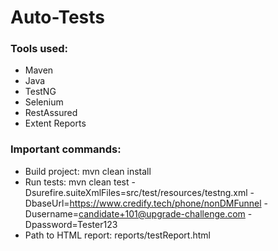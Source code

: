 # Auto-Tests

### Tools used:
* Maven
* Java
* TestNG
* Selenium
* RestAssured
* Extent Reports


### Important commands:
* Build project: mvn clean install
* Run tests: mvn clean test -Dsurefire.suiteXmlFiles=src/test/resources/testng.xml -DbaseUrl=https://www.credify.tech/phone/nonDMFunnel -Dusername=candidate+101@upgrade-challenge.com -Dpassword=Tester123
* Path to HTML report: reports/testReport.html

